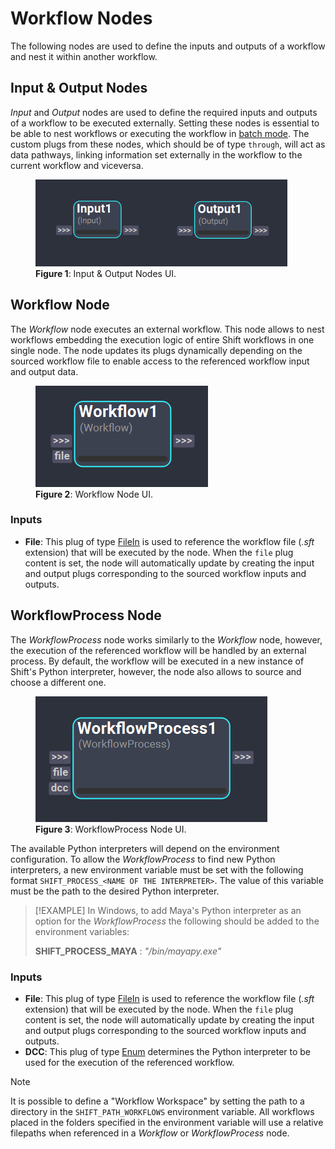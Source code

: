 # Workflow Nodes
The following nodes are used to define the inputs and outputs of a workflow and nest it within another workflow.

## Input & Output Nodes
*Input* and *Output* nodes are used to define the required inputs and outputs of a workflow to be executed externally. Setting these nodes is essential to be able to nest workflows or executing the workflow in [batch mode](../../getting_started/basics/batch.md). The custom plugs from these nodes, which should be of type `through`, will act as data pathways, linking information set externally in the workflow to the current workflow and viceversa. 

<figure style="width:80%;" markdown>
    <img src="images/Input_outputNodes.png" alt="Input & Output Nodes">
    <figcaption><b>Figure 1</b>: Input & Output Nodes UI.</figcaption>
</figure>

## Workflow Node
The *Workflow* node executes an external workflow. This node allows to nest workflows embedding the execution logic of entire Shift workflows in one single node. The node updates its plugs dynamically depending on the sourced workflow file to enable access to the referenced workflow input and output data.

<figure markdown>
    <img src="images/workflow.png" alt="Workflow Node">
    <figcaption><b>Figure 2</b>: Workflow Node UI.</figcaption>
</figure>

### Inputs

- **File**: This plug of type [FileIn](../nodes#plugs) is used to reference the workflow file (*.sft* extension) that will be executed by the node. When the `file` plug content is set, the node will automatically update by creating the input and output plugs corresponding to the sourced workflow inputs and outputs.

## WorkflowProcess Node

The *WorkflowProcess* node works similarly to the *Workflow* node, however, the execution of the referenced workflow will be handled by an external process. By default, the workflow will be executed in a new instance of Shift's Python interpreter, however, the node also allows to source and choose a different one. 

<figure style="width:80%;" markdown>
    <img src="images/workflow_process.png" alt="WorkflowProcess Node">
    <figcaption><b>Figure 3</b>: WorkflowProcess Node UI.</figcaption>
</figure>

The available Python interpreters will depend on the environment configuration. To allow the *WorkflowProcess* to find new Python interpreters, a new environment variable must be set with the following format `SHIFT_PROCESS_<NAME OF THE INTERPRETER>`. The value of this variable must be the path to the desired Python interpreter.

>[!EXAMPLE]
> In Windows, to add Maya's Python interpreter as an option for the *WorkflowProcess* the following should be added to the environment variables:
> 
> **SHIFT_PROCESS_MAYA** : *"<MAYA INSTALLATION FOLDER>/bin/mayapy.exe"*

### Inputs
- **File**: This plug of type [FileIn](../nodes#plugs) is used to reference the workflow file (*.sft* extension) that will be executed by the node. When the `file` plug content is set, the node will automatically update by creating the input and output plugs corresponding to the sourced workflow inputs and outputs.
- **DCC**: This plug of type [Enum](../nodes#plugs) determines the Python interpreter to be used for the execution of the referenced workflow.

>[!NOTE]
> It is possible to define a "Workflow Workspace" by setting the path to a directory in the `SHIFT_PATH_WORKFLOWS` environment variable. All workflows placed in the folders specified in the environment variable will use a relative filepaths when referenced in a *Workflow* or *WorkflowProcess* node. 

<!-- ### Examples

This section is reserved to an example video of how to use the Workflow nodes.

 -->